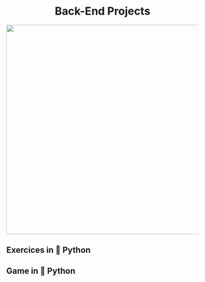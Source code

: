 #  <div align="center"> Back-End Projects </div>



<div align="center">

 <img src="https://user-images.githubusercontent.com/71516100/204399776-1a0f36ae-c538-4c32-97c6-374d1e217e66.png" width="550px"/>
 
</div>

## Exercices in 🐍 **Python**

## Game in 🐍 **Python**
